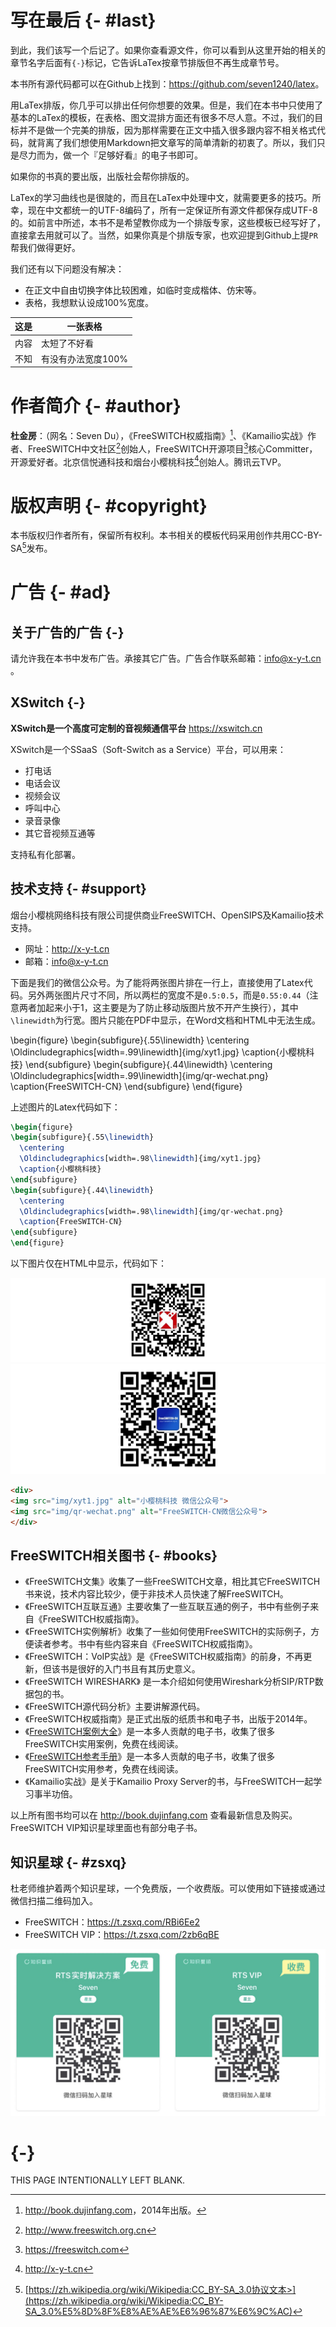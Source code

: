 # 写在最后 {- #last}

到此，我们该写一个后记了。如果你查看源文件，你可以看到从这里开始的相关的章节名字后面有`{-}`标记，它告诉LaTex按章节排版但不再生成章节号。

本书所有源代码都可以在Github上找到：<https://github.com/seven1240/latex>。

用LaTex排版，你几乎可以排出任何你想要的效果。但是，我们在本书中只使用了基本的LaTex的模板，在表格、图文混排方面还有很多不尽人意。不过，我们的目标并不是做一个完美的排版，因为那样需要在正文中插入很多跟内容不相关格式代码，就背离了我们想使用Markdown把文章写的简单清新的初衷了。所以，我们只是尽力而为，做一个『足够好看』的电子书即可。

如果你的书真的要出版，出版社会帮你排版的。

LaTex的学习曲线也是很陡的，而且在LaTex中处理中文，就需要更多的技巧。所幸，现在中文都统一的UTF-8编码了，所有一定保证所有源文件都保存成UTF-8的。如前言中所述，本书不是希望教你成为一个排版专家，这些模板已经写好了，直接拿去用就可以了。当然，如果你真是个排版专家，也欢迎提到Github上提`PR`帮我们做得更好。

我们还有以下问题没有解决：

* 在正文中自由切换字体比较困难，如临时变成楷体、仿宋等。
* 表格，我想默认设成100%宽度。


这是 | 一张表格
----|------------
内容 | 太短了不好看
不知 | 有没有办法宽度100%


# 作者简介 {- #author}

**杜金房**：（网名：Seven Du），《FreeSWITCH权威指南》[^fsdg]、《Kamailio实战》作者、FreeSWITCH中文社区[^fscn]创始人，FreeSWITCH开源项目[^freeswitch]核心Committer，开源爱好者。北京信悦通科技和烟台小樱桃科技[^xyt]创始人。腾讯云TVP。

[^fsdg]: <http://book.dujinfang.com>，2014年出版。
[^fscn]: <http://www.freeswitch.org.cn>
[^freeswitch]: <https://freeswitch.com>
[^xyt]: <http://x-y-t.cn>

# 版权声明 {- #copyright}

本书版权归作者所有，保留所有权利。本书相关的模板代码采用创作共用CC-BY-SA[^cc]发布。

[^cc]: [https://zh.wikipedia.org/wiki/Wikipedia:CC_BY-SA_3.0协议文本>](https://zh.wikipedia.org/wiki/Wikipedia:CC_BY-SA_3.0%E5%8D%8F%E8%AE%AE%E6%96%87%E6%9C%AC)

# 广告 {- #ad}

## 关于广告的广告 {-}

请允许我在本书中发布广告。承接其它广告。广告合作联系邮箱：info@x-y-t.cn 。

## XSwitch {-}

**XSwitch是一个高度可定制的音视频通信平台** <https://xswitch.cn>

XSwitch是一个SSaaS（Soft-Switch as a Service）平台，可以用来：

* 打电话
* 电话会议
* 视频会议
* 呼叫中心
* 录音录像
* 其它音视频互通等

支持私有化部署。

## 技术支持 {- #support}

烟台小樱桃网络科技有限公司提供商业FreeSWITCH、OpenSIPS及Kamailio技术支持。

* 网址：<http://x-y-t.cn>
* 邮箱：info@x-y-t.cn

下面是我们的微信公众号。为了能将两张图片排在一行上，直接使用了Latex代码。另外两张图片尺寸不同，所以两栏的宽度不是`0.5:0.5`，而是`0.55:0.44`（注意两者加起来小于1，这主要是为了防止移动版图片放不开产生换行），其中`\linewidth`为行宽。图片只能在PDF中显示，在Word文档和HTML中无法生成。

\begin{figure}
\begin{subfigure}{.55\linewidth}
  \centering
  \Oldincludegraphics[width=.99\linewidth]{img/xyt1.jpg}
  \caption{小樱桃科技}
\end{subfigure}
\begin{subfigure}{.44\linewidth}
  \centering
  \Oldincludegraphics[width=.99\linewidth]{img/qr-wechat.png}
  \caption{FreeSWITCH-CN}
\end{subfigure}
\end{figure}

上述图片的Latex代码如下：

```tex
\begin{figure}
\begin{subfigure}{.55\linewidth}
  \centering
  \Oldincludegraphics[width=.98\linewidth]{img/xyt1.jpg}
  \caption{小樱桃科技}
\end{subfigure}
\begin{subfigure}{.44\linewidth}
  \centering
  \Oldincludegraphics[width=.98\linewidth]{img/qr-wechat.png}
  \caption{FreeSWITCH-CN}
\end{subfigure}
\end{figure}
```

以下图片仅在HTML中显示，代码如下：

<div>
<img src="img/xyt1.jpg" alt="小樱桃科技 微信公众号">
<img src="img/qr-wechat.png" alt="FreeSWITCH-CN微信公众号">
</div>

```html
<div>
<img src="img/xyt1.jpg" alt="小樱桃科技 微信公众号">
<img src="img/qr-wechat.png" alt="FreeSWITCH-CN微信公众号">
</div>
```

## FreeSWITCH相关图书 {- #books}

* 《FreeSWITCH文集》收集了一些FreeSWITCH文章，相比其它FreeSWITCH书来说，技术内容比较少，便于非技术人员快速了解FreeSWITCH。
* 《FreeSWITCH互联互通》主要收集了一些互联互通的例子，书中有些例子来自《FreeSWITCH权威指南》。
* 《FreeSWITCH实例解析》收集了一些如何使用FreeSWITCH的实际例子，方便读者参考。书中有些内容来自《FreeSWITCH权威指南》。
* 《FreeSWITCH：VoIP实战》是《FreeSWITCH权威指南》的前身，不再更新，但该书是很好的入门书且有其历史意义。
* 《FreeSWITCH WIRESHARK》 是一本介绍如何使用Wireshark分析SIP/RTP数据包的书。
* 《FreeSWITCH源代码分析》主要讲解源代码。
* 《FreeSWITCH权威指南》是正式出版的纸质书和电子书，出版于2014年。
* 《[FreeSWITCH案例大全](http://www.freeswitch.org.cn/books/case-study/)》是一本多人贡献的电子书，收集了很多FreeSWITCH实用案例，免费在线阅读。
* 《[FreeSWITCH参考手册](http://www.freeswitch.org.cn/books/references)》是一本多人贡献的电子书，收集了很多FreeSWITCH实用参考，免费在线阅读。
* 《Kamailio实战》是关于Kamailio Proxy Server的书，与FreeSWITCH一起学习事半功倍。

以上所有图书均可以在 <http://book.dujinfang.com> 查看最新信息及购买。FreeSWITCH VIP知识星球里面也有部分电子书。

## 知识星球 {- #zsxq}

杜老师维护着两个知识星球，一个免费版，一个收费版。可以使用如下链接或通过微信扫描二维码加入。

* FreeSWITCH：<https://t.zsxq.com/RBi6Ee2>
* FreeSWITCH VIP：<https://t.zsxq.com/2zb6qBE>

![知识星球](img/zsxq.jpg)

# {-}

THIS PAGE INTENTIONALLY LEFT BLANK.
